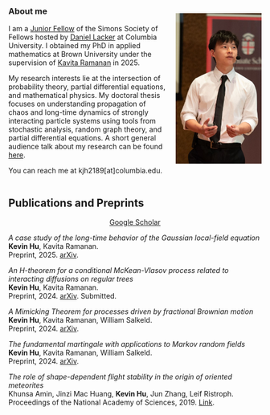 <div style="display: flex; align-items: center;">

 
  
  <div style="margin-right: 20px;">

<h3>About me</h3>
    
<p> I am a <a href = "https://www.simonsfoundation.org/simons-society-of-fellows/people/?type=junior">Junior Fellow</a> of the Simons Society of Fellows hosted by <a href = "https://www.columbia.edu/~dl3133/">Daniel Lacker</a> at Columbia University. I obtained my PhD in applied mathematics at Brown University under the supervision of <a href = "https://appliedmath.brown.edu/people/kavita-ramanan">Kavita Ramanan</a> in 2025.
</p>

<p>
My research interests lie at the intersection of probability theory, partial differential equations, and mathematical physics. My doctoral thesis focuses on understanding propagation of chaos and long-time dynamics of strongly interacting particle systems using tools from stochastic analysis, random graph theory, and partial differential equations. A short general audience talk about my research can be found <a href = "https://www.youtube.com/watch?v=i2yfnAhQmWA">here</a>.
</p>

<p>
You can reach me at kjh2189[at]columbia.edu.
</p>

  </div>

   <img src="kev_img.jpeg" alt="My Image" height="300">
</div>

<h2>Publications and Preprints</h2>

<div style="text-align: center;">
    <a href = "https://scholar.google.com/">Google Scholar</a>
</div>

<p>
<i>A case study of the long-time behavior of the Gaussian local-field equation</i> <br>
<b>Kevin Hu</b>, Kavita Ramanan. <br>
Preprint, 2025. <a href = "https://arxiv.org/abs/2504.06449">arXiv</a>.
</p>

<p>
<i>An H-theorem for a conditional McKean-Vlasov process related to interacting diffusions on regular trees</i> <br>
<b>Kevin Hu</b>, Kavita Ramanan. <br>
Preprint, 2024. <a href = "https://arxiv.org/abs/2412.07710">arXiv</a>. Submitted. 
</p>

<p>
<i>A Mimicking Theorem for processes driven by fractional Brownian motion</i> <br>
<b>Kevin Hu</b>, Kavita Ramanan, William Salkeld. <br>
Preprint, 2024. <a href = "https://arxiv.org/abs/2405.08803">arXiv</a>.
</p>

<p>
<i>The fundamental martingale with applications to Markov random fields</i> <br>
<b>Kevin Hu</b>, Kavita Ramanan, William Salkeld. <br>
Preprint, 2024. <a href = "https://arxiv.org/abs/2405.08795">arXiv</a>.
</p>

<p>
<i>The role of shape-dependent flight stability in the origin of oriented meteorites</i> <br>
Khunsa Amin, Jinzi Mac Huang, <b>Kevin Hu</b>, Jun Zhang, Leif Ristroph. <br>
Proceedings of the National Academy of Sciences, 2019. <a href = "https://www.pnas.org/doi/full/10.1073/pnas.1815133116">Link</a>.
</p>


